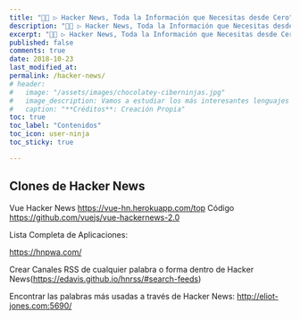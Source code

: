 ```yaml
---
title: "👨‍💻 ▷ Hacker News, Toda la Información que Necesitas desde Cero"
description: "👨‍💻 ▷ Hacker News, Toda la Información que Necesitas desde Cero."
excerpt: "👨‍💻 ▷ Hacker News, Toda la Información que Necesitas desde Cero."
published: false
comments: true
date: 2018-10-23
last_modified_at: 
permalink: /hacker-news/
# header:
#   image: "/assets/images/chocolatey-ciberninjas.jpg"
#   image_description: Vamos a estudiar los más interesantes lenguajes de programación y frameworks de 2019
#   caption: "**Créditos**: Creación Propia"
toc: true
toc_label: "Contenidos"
toc_icon: user-ninja
toc_sticky: true

---
```


## Clones de Hacker News

Vue Hacker News https://vue-hn.herokuapp.com/top Código https://github.com/vuejs/vue-hackernews-2.0

Lista Completa de Aplicaciones:

https://hnpwa.com/

Crear Canales RSS de cualquier palabra o forma dentro de Hacker News(https://edavis.github.io/hnrss/#search-feeds)

Encontrar las palabras más usadas a través de Hacker News: http://eliot-jones.com:5690/